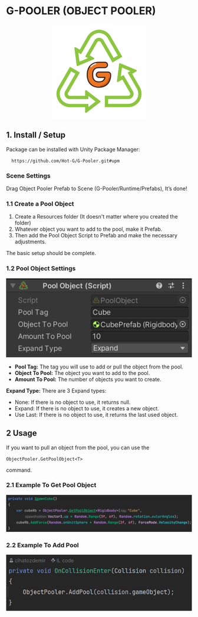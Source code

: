 # G-POOLER (OBJECT POOLER)

<p align="center">
  <img src="Images/logo.png" />
</p>

## 1. Install / Setup

Package can be installed with Unity Package Manager:
```
  https://github.com/Hot-G/G-Pooler.git#upm
```

### Scene Settings

Drag Object Pooler Prefab to Scene (G-Pooler/Runtime/Prefabs), It’s done!

### 1.1 Create a Pool Object

1. Create a Resources folder (It doesn't matter where you created the folder)
2. Whatever object you want to add to the pool, make it Prefab.
3. Then add the Pool Object Script to Prefab and make the necessary adjustments.

The basic setup should be complete.

### 1.2 Pool Object Settings

![screenshot](Images/poolobject.png)

- **Pool Tag:** The tag you will use to add or pull the object from the pool.
- **Object To Pool:** The object you want to add to the pool.
- **Amount To Pool:** The number of objects you want to create.

**Expand Type:** There are 3 Expand types:

- None: If there is no object to use, it returns null.
- Expand: If there is no object to use, it creates a new object.
- Use Last: If there is no object to use, it returns the last used object.


## 2 Usage

If you want to pull an object from the pool, you can use the 
```
ObjectPooler.GetPoolObject<T>
```
command.

### 2.1 Example To Get Pool Object

![screenshot](Images/getpoolobject.png)

### 2.2 Example To Add Pool

![screenshot](Images/returnpoolobject.png)
